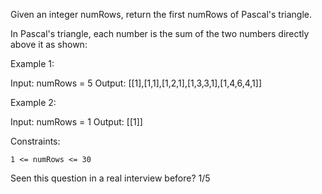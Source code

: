 Given an integer numRows, return the first numRows of Pascal's triangle.

In Pascal's triangle, each number is the sum of the two numbers directly above it as shown:

 

Example 1:

Input: numRows = 5
Output: [[1],[1,1],[1,2,1],[1,3,3,1],[1,4,6,4,1]]

Example 2:

Input: numRows = 1
Output: [[1]]

 

Constraints:

    1 <= numRows <= 30

Seen this question in a real interview before?
1/5
